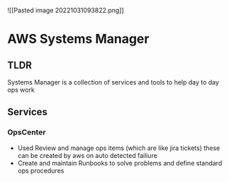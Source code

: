 ![[Pasted image 20221031093822.png]]
# AWS Systems Manager

## TLDR
Systems Manager is a collection of services and tools to help day to day ops work 

## Services

### OpsCenter
- Used Review and manage ops items (which are like jira tickets) these can be created by aws on auto detected failiure
- Create and maintain Runbooks to solve problems and define standard ops procedures 